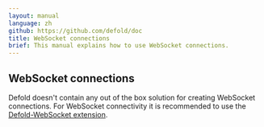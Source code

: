 ```yaml
---
layout: manual
language: zh
github: https://github.com/defold/doc
title: WebSocket connections
brief: This manual explains how to use WebSocket connections.
---
```

## WebSocket connections

Defold doesn't contain any out of the box solution for creating WebSocket connections. For WebSocket connectivity it is recommended to use the [Defold-WebSocket extension](https://defold.com/assets/websocket/).
